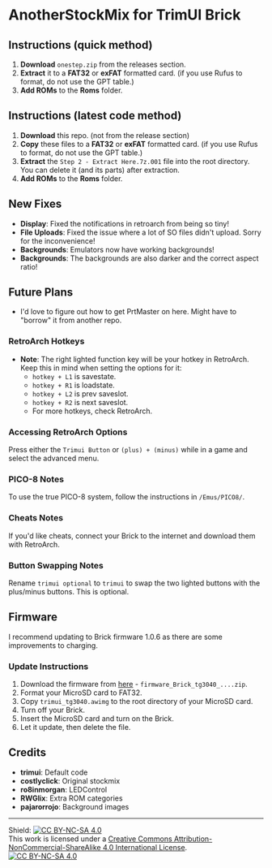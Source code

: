# AnotherStockMix for TrimUI Brick

## Instructions (quick method)

1. **Download** `onestep.zip` from the releases section.
2. **Extract** it to a **FAT32** or **exFAT** formatted card.  (if you use Rufus to format, do not use the GPT table.)
3. **Add ROMs** to the **Roms** folder.

## Instructions (latest code method)

1. **Download** this repo.  (not from the release section)
2. **Copy** these files to a **FAT32** or **exFAT** formatted card.  (if you use Rufus to format, do not use the GPT table.)
3. **Extract** the `Step 2 - Extract Here.7z.001` file into the root directory.  You can delete it (and its parts) after extraction.
4. **Add ROMs** to the **Roms** folder.

## New Fixes

- **Display**: Fixed the notifications in retroarch from being so tiny!
- **File Uploads**: Fixed the issue where a lot of SO files didn't upload. Sorry for the inconvenience!
- **Backgrounds**: Emulators now have working backgrounds!
- **Backgrounds**: The backgrounds are also darker and the correct aspect ratio!

## Future Plans

- I'd love to figure out how to get PrtMaster on here.  Might have to "borrow" it from another repo.

### RetroArch Hotkeys

- **Note**: The right lighted function key will be your hotkey in RetroArch. Keep this in mind when setting the options for it:
  - `hotkey + L1` is savestate.
  - `hotkey + R1` is loadstate.
  - `hotkey + L2` is prev saveslot.
  - `hotkey + R2` is next saveslot.
  - For more hotkeys, check RetroArch.

### Accessing RetroArch Options

Press either the `Trimui Button` or `(plus) + (minus)` while in a game and select the advanced menu.

### PICO-8 Notes

To use the true PICO-8 system, follow the instructions in `/Emus/PICO8/`.

### Cheats Notes

If you'd like cheats, connect your Brick to the internet and download them with RetroArch.

### Button Swapping Notes

Rename `trimui optional` to `trimui` to swap the two lighted buttons with the plus/minus buttons. This is optional.

## Firmware

I recommend updating to Brick firmware 1.0.6 as there are some improvements to charging.

### Update Instructions

1. Download the firmware from [here](https://github.com/trimui/firmware_brick/releases/tag/v1.0.6-20241215) - `firmware_Brick_tg3040_....zip`.
2. Format your MicroSD card to FAT32.
3. Copy `trimui_tg3040.awimg` to the root directory of your MicroSD card.
4. Turn off your Brick.
5. Insert the MicroSD card and turn on the Brick.
6. Let it update, then delete the file.

## Credits

- **trimui**: Default code
- **costlyclick**: Original stockmix
- **ro8inmorgan**: LEDControl
- **RWGlix**: Extra ROM categories
- **pajarorrojo**: Background images

---

Shield: [![CC BY-NC-SA 4.0][cc-by-nc-sa-shield]][cc-by-nc-sa]  
This work is licensed under a [Creative Commons Attribution-NonCommercial-ShareAlike 4.0 International License][cc-by-nc-sa].  
[![CC BY-NC-SA 4.0][cc-by-nc-sa-image]][cc-by-nc-sa]

[cc-by-nc-sa]: http://creativecommons.org/licenses/by-nc-sa/4.0/  
[cc-by-nc-sa-image]: https://licensebuttons.net/l/by-nc-sa/4.0/88x31.png  
[cc-by-nc-sa-shield]: https://img.shields.io/badge/License-CC%20BY--NC--SA%204.0-lightgrey.svg
